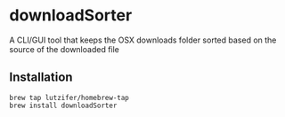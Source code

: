 # downloadSorter
A CLI/GUI tool that keeps the OSX downloads folder sorted based on the source of the downloaded file

## Installation

```
brew tap lutzifer/homebrew-tap
brew install downloadSorter
```
